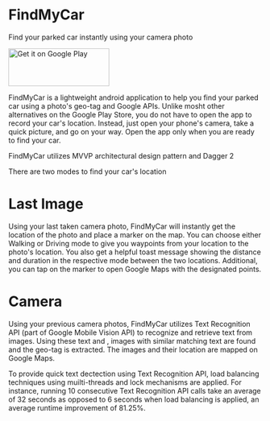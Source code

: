 # FindMyCar
Find your parked car instantly using your camera photo

<a href='https://play.google.com/store/apps/details?id=com.release.rroycsdev.findmycar&pcampaignid=MKT-Other-global-all-co-prtnr-py-PartBadge-Mar2515-1'><img alt='Get it on Google Play' width="200" height = "75" src='https://play.google.com/intl/en_us/badges/images/generic/en_badge_web_generic.png'/></a>

FindMyCar is a lightweight android application to help you find your parked car using a photo's geo-tag and Google APIs.
Unlike mosht other alternatives on the Google Play Store, you do not have to open the app to record your car's location.
Instead, just open your phone's camera, take a quick picture, and go on your way. Open the app only when you are ready to find your car.

FindMyCar utilizes MVVP architectural design pattern and Dagger 2

There are two modes to find your car's location
# Last Image
Using your last taken camera photo, FindMyCar will instantly get the location of the photo and place a marker on the map.
You can choose either Walking or Driving mode to give you waypoints from your location to the photo's location. You also get a helpful toast message showing the distance and duration in the respective mode between the two locations. Additional, you can tap on the marker to open Google Maps with the designated points.

# Camera 
Using your previous <predefined number> camera photos, FindMyCar utilizes Text Recognition API (part of Google Mobile  Vision API)
to recognize and retrieve text from images. Using these text and <predefined text>, images with similar matching text are found and the geo-tag is extracted. The images and their location are mapped on Google Maps.
  
To provide quick text dectection using Text Recognition API, load balancing techniques using muilti-threads and lock mechanisms are applied. For instance, running 10 consecutive Text Recognition API calls take an average of 32 seconds as opposed to 6 seconds when load balancing is applied, an average runtime improvement of 81.25%.
